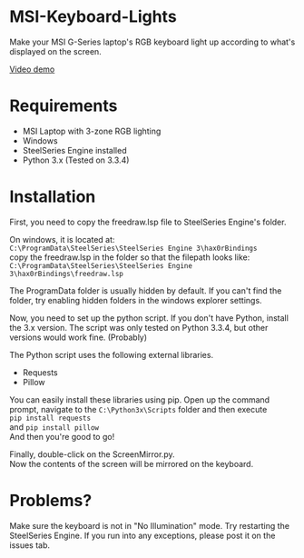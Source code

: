 # MSI-Keyboard-Lights
Make your MSI G-Series laptop's RGB keyboard light up according to what's displayed on the screen.

[Video demo](https://youtu.be/LV5GNS1c5tg)

# Requirements
- MSI Laptop with 3-zone RGB lighting
- Windows
- SteelSeries Engine installed
- Python 3.x (Tested on 3.3.4)

# Installation
First, you need to copy the freedraw.lsp file to SteelSeries Engine's folder.

On windows, it is located at:  
`C:\ProgramData\SteelSeries\SteelSeries Engine 3\hax0rBindings`  
copy the freedraw.lsp in the folder so that the filepath looks like:  
`C:\ProgramData\SteelSeries\SteelSeries Engine 3\hax0rBindings\freedraw.lsp`  

The ProgramData folder is usually hidden by default. If you can't find the folder, try enabling hidden folders in the windows explorer settings.  

Now, you need to set up the python script. If you don't have Python, install the 3.x version. The script was only tested on Python 3.3.4, but other versions would work fine. (Probably)

The Python script uses the following external libraries.

- Requests
- Pillow

You can easily install these libraries using pip. Open up the command prompt, navigate to the `C:\Python3x\Scripts` folder and then execute  
`pip install requests`  
and `pip install pillow`  
And then you're good to go!

Finally, double-click on the ScreenMirror.py.  
Now the contents of the screen will be mirrored on the keyboard.

# Problems?
Make sure the keyboard is not in "No Illumination" mode.
Try restarting the SteelSeries Engine.
If you run into any exceptions, please post it on the issues tab.
